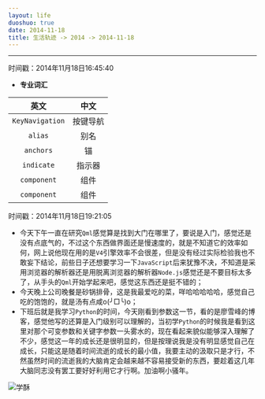 ```yaml
---
layout: life
duoshuo: true
date: 2014-11-18
title: 生活轨迹 -> 2014 -> 2014-11-18
---
```


******

时间戳：2014年11月18日16:45:40

*  **专业词汇**

>
|英文|中文|
|:------:|:------:|
|```KeyNavigation```|按键导航|
|```alias```|别名|
|```anchors```|锚|
|```indicate```|指示器|
|```component```|组件|
|```component```|组件|

时间戳：2014年11月18日19:21:05

* 今天下午一直在研究```Qml```感觉算是找到大门在哪里了，要说是入门，感觉还是没有点底气的，不过这个东西做界面还是慢速度的，就是不知道它的效率如何，网上说他现在用的是```V4```引擎效率不会很差，但是没有经过实际检验我也不敢妄下结论，前些日子还想要学习一下```JavaScript```后来犹豫不决，不知道是采用浏览器的解析器还是用脱离浏览器的解析器```Node.js```感觉还是不要目标太多了，从手头的```Qml```开始学起来吧，感觉这东西还是挺不错的；
* 今天晚上公司晚餐是砂锅排骨，这是我最爱吃的菜，咩哈哈哈哈哈，感觉自己吃的饱饱的，就是汤有点咸o(╯□╰)o；
* 下班后就是我学习```Python```的时间，今天刚看到参数这一节，看的是廖雪峰的博客，感觉他写的还算是入门级别可以理解的，当初学```Python```的时候我是看到这里对那个可变参数和关键字参数一头雾水的，现在看起来貌似能够深入理解了不少，感觉这一年的成长还是很明显的，但是按理说我是没有明显感觉自己在成长，只能这是随着时间流逝的成长的最小值，我要主动的汲取只是才行，不然虽然时间的流逝我的大脑肯定会越来越不容易接受新的东西，要趁着这几年大脑同志没有罢工要好好利用它才行啊。加油啊小骚年。

![学酥](/life/2014/2014Res/2014-11-18.jpg)

 
